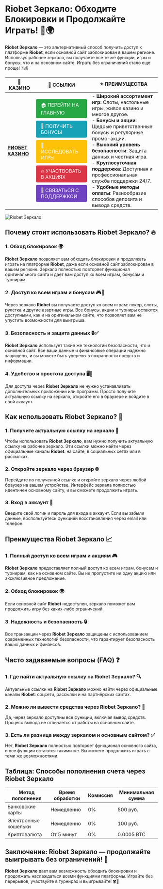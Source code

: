 # **Riobet Зеркало: Обходите Блокировки и Продолжайте Играть!** 🎰🌍

**Riobet Зеркало** — это альтернативный способ получить доступ к платформе **Riobet**, если основной сайт заблокирован в вашем регионе. Используя рабочее зеркало, вы получаете все те же функции, игры и бонусы, что и на основном сайте. Играть без ограничений стало еще проще! 🃏💰

| 🎰 **КАЗИНО**                              | 🔗 **ССЫЛКИ**                                                                                                                                                                                                                                                                                                   | ⭐ **ПРЕИМУЩЕСТВА**                                                                                     |
|--------------------------------------------|----------------------------------------------------------------------------------------------------------------------------------------------------------------------------------------------------------------------------------------------------------------------------------------------------------------|--------------------------------------------------------------------------------------------------------|
| **[РИОБЕТ КАЗИНО](https://brandplay.link/7xBLTPyj)** | <a href="https://brandplay.link/7xBLTPyj" style="display: inline-block; padding: 8px 16px; margin: 4px 0; background-color: #28a745; color: white; text-decoration: none; border-radius: 4px;">🏠 ПЕРЕЙТИ НА ГЛАВНУЮ</a><br> <a href="https://brandplay.link/7xBLTPyj" style="display: inline-block; padding: 8px 16px; margin: 4px 0; background-color: #17a2b8; color: white; text-decoration: none; border-radius: 4px;">🎁 ПОЛУЧИТЬ БОНУСЫ</a><br> <a href="https://brandplay.link/7xBLTPyj" style="display: inline-block; padding: 8px 16px; margin: 4px 0; background-color: #ffc107; color: white; text-decoration: none; border-radius: 4px;">🎲 ИССЛЕДОВАТЬ ИГРЫ</a><br> <a href="https://brandplay.link/7xBLTPyj" style="display: inline-block; padding: 8px 16px; margin: 4px 0; background-color: #dc3545; color: white; text-decoration: none; border-radius: 4px;">🔥 УЧАСТВОВАТЬ В АКЦИЯХ</a><br> <a href="https://brandplay.link/7xBLTPyj" style="display: inline-block; padding: 8px 16px; margin: 4px 0; background-color: #6f42c1; color: white; text-decoration: none; border-radius: 4px;">💬 СВЯЗАТЬСЯ С ПОДДЕРЖКОЙ</a> | - **Широкий ассортимент игр**: Слоты, настольные игры, живое казино и многое другое.<br>- **Бонусы и акции**: Щедрые приветственные бонусы и регулярные промо-акции.<br>- **Высокий уровень безопасности**: Защита данных и честная игра.<br>- **Круглосуточная поддержка**: Доступная и профессиональная служба поддержки 24/7.<br>- **Удобные методы оплаты**: Разнообразие способов депозита и вывода средств. |

![Riobet Зеркало](https://avatars.mds.yandex.net/i?id=761c4f42bcdd3eac6fea742c19509810_l-9245471-images-thumbs&n=13)

## Почему стоит использовать **Riobet Зеркало**? 🔥

### 1. **Обход блокировок** 🌍

**Riobet Зеркало** позволяет вам обходить блокировки и продолжать играть на платформе **Riobet**, даже если основной сайт заблокирован в вашем регионе. Зеркало полностью повторяет функционал оригинального сайта и дает вам доступ ко всем играм, бонусам и турнирам.

### 2. **Доступ ко всем играм и бонусам** 🎮💸

Через зеркало **Riobet** вы получаете доступ ко всем играм: покер, слоты, рулетка и другие азартные игры. Все бонусы, акции и турниры остаются доступными, как и на оригинальном сайте, что позволяет вам не упустить возможности для выигрыша.

### 3. **Безопасность и защита данных** 🔒✅

**Riobet Зеркало** использует такие же технологии безопасности, что и основной сайт. Все ваши данные и финансовые операции надежно защищены, и вы можете быть уверены в сохранности средств и информации.

### 4. **Удобство и простота доступа** 🖥️📱

Для доступа через **Riobet Зеркало** не нужно устанавливать дополнительных приложений или программ. Просто получите актуальную ссылку на зеркало, откройте его в браузере и войдите в свой аккаунт.

## Как использовать **Riobet Зеркало**? 🏁

### 1. **Получите актуальную ссылку на зеркало** 🔗

Чтобы использовать **Riobet Зеркало**, вам нужно получить актуальную ссылку на рабочее зеркало. Эти ссылки можно найти через официальные каналы **Riobet**: на сайте, в социальных сетях или в рассылках.

### 2. **Откройте зеркало через браузер** 🌐

Перейдите по полученной ссылке и откройте зеркало через любой браузер на вашем устройстве. Интерфейс зеркала полностью идентичен основному сайту, и вы сможете продолжить играть.

### 3. **Вход в аккаунт** 📝

Введите свой логин и пароль для входа в аккаунт. Если вы забыли данные, воспользуйтесь функцией восстановления через email или телефон.

## Преимущества **Riobet Зеркало** 📈

### 1. **Полный доступ ко всем играм и акциям** 🎮

**Riobet Зеркало** предоставляет полный доступ ко всем играм, бонусам и турнирам, как на основном сайте. Вы не пропустите ни одну акцию или эксклюзивное предложение.

### 2. **Обход блокировок** 🌍

Если основной сайт **Riobet** недоступен, зеркало поможет вам продолжить игру без каких-либо ограничений.

### 3. **Надежность и безопасность** 🔒

Все транзакции через **Riobet Зеркало** защищены с использованием современных технологий безопасности, что гарантирует безопасность ваших данных и финансов.

## Часто задаваемые вопросы (FAQ) ❓

### **1. Где найти актуальную ссылку на **Riobet Зеркало**?** 🔍

Актуальные ссылки на **Riobet Зеркало** можно найти через официальные каналы **Riobet**: соцсети, рассылки и на партнёрских сайтах.

### **2. Можно ли вывести средства через **Riobet Зеркало**?** 💸

Да, через зеркало доступны все функции, включая вывод средств. Процесс вывода не отличается от работы на основном сайте.

### **3. Есть ли разница между зеркалом и основным сайтом?** ✅

Нет, **Riobet Зеркало** полностью повторяет функционал основного сайта, и все функции остаются такими же. Вы можете продолжить играть с теми же возможностями.

## Таблица: Способы пополнения счета через **Riobet Зеркало**

| Метод пополнения   | Время обработки | Комиссия | Минимальная сумма |
|---------------------|------------------|----------|-------------------|
| Банковские карты    | Немедленно       | 0%       | 500 руб.          |
| Электронные кошельки| Немедленно       | 0%       | 100 руб.          |
| Криптовалюта        | От 5 минут       | 0%       | 0.0005 BTC        |

## Заключение: **Riobet Зеркало** — продолжайте выигрывать без ограничений! 🎉

**Riobet Зеркало** дает вам возможность обходить блокировки и продолжать наслаждаться всеми функциями платформы. Играйте без перерывов, участвуйте в турнирах и выигрывайте! 🍀🎰

